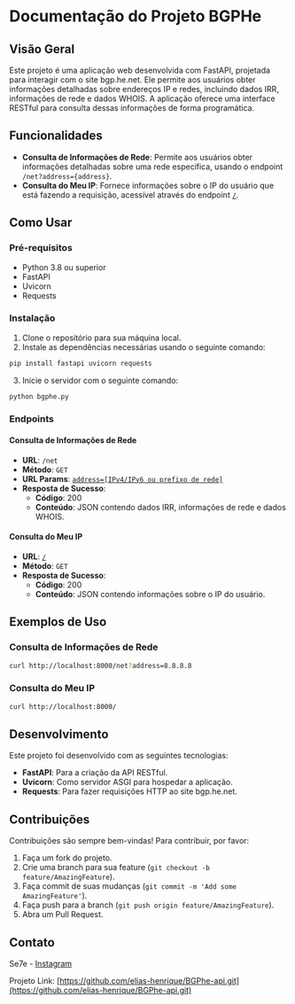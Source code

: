# Documentação do Projeto BGPHe

## Visão Geral

Este projeto é uma aplicação web desenvolvida com FastAPI, projetada para interagir com o site bgp.he.net. Ele permite aos usuários obter informações detalhadas sobre endereços IP e redes, incluindo dados IRR, informações de rede e dados WHOIS. A aplicação oferece uma interface RESTful para consulta dessas informações de forma programática.

## Funcionalidades

- **Consulta de Informações de Rede**: Permite aos usuários obter informações detalhadas sobre uma rede específica, usando o endpoint `/net?address={address}`.
- **Consulta do Meu IP**: Fornece informações sobre o IP do usuário que está fazendo a requisição, acessível através do endpoint [`/`](command:_github.copilot.openRelativePath?%5B%7B%22scheme%22%3A%22file%22%2C%22authority%22%3A%22%22%2C%22path%22%3A%22%2Fhome%2Fse7e%2FDocumentos%2Fcode%2FL7-Looking-Glass%2FTest-BGPhe%2F%22%2C%22query%22%3A%22%22%2C%22fragment%22%3A%22%22%7D%5D "/home/se7e/Documentos/code/L7-Looking-Glass/Test-BGPhe/").

## Como Usar

### Pré-requisitos

- Python 3.8 ou superior
- FastAPI
- Uvicorn
- Requests

### Instalação

1. Clone o repositório para sua máquina local.
2. Instale as dependências necessárias usando o seguinte comando:

```bash
pip install fastapi uvicorn requests
```

3. Inicie o servidor com o seguinte comando:

```bash
python bgphe.py
```

### Endpoints

#### Consulta de Informações de Rede

- **URL**: `/net`
- **Método**: `GET`
- **URL Params**: [`address=[IPv4/IPv6 ou prefixo de rede]`](command:_github.copilot.openSymbolFromReferences?%5B%7B%22%24mid%22%3A1%2C%22path%22%3A%22%2Fhome%2Fse7e%2FDocumentos%2Fcode%2FL7-Looking-Glass%2FTest-BGPhe%2Fbgphe.py%22%2C%22scheme%22%3A%22file%22%7D%2C%7B%22line%22%3A14%2C%22character%22%3A15%7D%5D "bgphe.py")
- **Resposta de Sucesso**:
  - **Código**: 200
  - **Conteúdo**: JSON contendo dados IRR, informações de rede e dados WHOIS.

#### Consulta do Meu IP

- **URL**: [`/`](command:_github.copilot.openRelativePath?%5B%7B%22scheme%22%3A%22file%22%2C%22authority%22%3A%22%22%2C%22path%22%3A%22%2Fhome%2Fse7e%2FDocumentos%2Fcode%2FL7-Looking-Glass%2FTest-BGPhe%2F%22%2C%22query%22%3A%22%22%2C%22fragment%22%3A%22%22%7D%5D "/home/se7e/Documentos/code/L7-Looking-Glass/Test-BGPhe/")
- **Método**: `GET`
- **Resposta de Sucesso**:
  - **Código**: 200
  - **Conteúdo**: JSON contendo informações sobre o IP do usuário.

## Exemplos de Uso

### Consulta de Informações de Rede

```bash
curl http://localhost:8000/net?address=8.8.8.8
```

### Consulta do Meu IP

```bash
curl http://localhost:8000/
```

## Desenvolvimento

Este projeto foi desenvolvido com as seguintes tecnologias:

- **FastAPI**: Para a criação da API RESTful.
- **Uvicorn**: Como servidor ASGI para hospedar a aplicação.
- **Requests**: Para fazer requisições HTTP ao site bgp.he.net.

## Contribuições

Contribuições são sempre bem-vindas! Para contribuir, por favor:

1. Faça um fork do projeto.
2. Crie uma branch para sua feature (`git checkout -b feature/AmazingFeature`).
3. Faça commit de suas mudanças (`git commit -m 'Add some AmazingFeature'`).
4. Faça push para a branch (`git push origin feature/AmazingFeature`).
5. Abra um Pull Request.


## Contato

Se7e - [Instagram](https://www.instagram.com/eliashenriquesh/)

Projeto Link: [https://github.com/elias-henrique/BGPhe-api.git](https://github.com/elias-henrique/BGPhe-api.git)